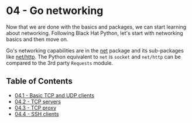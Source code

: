 # 04 - Go networking
Now that we are done with the basics and packages, we can start learning about networking. Following Black Hat Python, let's start with networking basics and then move on.

Go's networking capabilities are in the [net][net-pkg] package and its sub-packages like [net/http][net-http-pkg]. The Python equivalent to `net` is `socket` and `net/http` can be compared to the 3rd party `Requests` module.

## Table of Contents

- [04.1 - Basic TCP and UDP clients](04.1.md)
- [04.2 - TCP servers](04.2.md)
- [04.3 - TCP proxy](04.3.md)
- [04.4 - SSH clients](04.4.md)

<!-- Links -->

[net-pkg]: https://golang.org/pkg/net/
[net-http-pkg]: https://golang.org/pkg/net/http/
